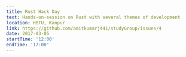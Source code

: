 ```yaml
---
title: Rust Hack Day
text: Hands-on-session on Rust with several themes of development
location: HBTU, Kanpur
link: https://github.com/amitkumarj441/studyGroup/issues/4
date: 2017-03-05
startTime: '12:00'
endTime: '17:00'
---
```


